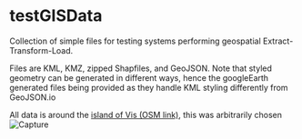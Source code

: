 # testGISData
Collection of simple files for testing systems performing geospatial Extract-Transform-Load.

Files are KML, KMZ, zipped Shapfiles, and GeoJSON.
Note that styled geometry can be generated in different ways, hence the googleEarth generated files being provided as they handle KML styling differently from GeoJSON.io

All data is around the [island of Vis (OSM link)](https://osm.org/go/xdstSmy-), this was arbitrarily chosen
![Capture](https://user-images.githubusercontent.com/23227595/203546856-d08fdf45-7a24-4ec5-99c2-b57bd06c8d05.PNG)
